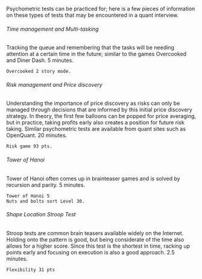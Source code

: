 Psychometric tests can be practiced for; here is a few pieces of information on these types of tests that may be encountered in a quant interview.

<h6>Time management and Multi-tasking</h6>

Tracking the queue and remembering that the tasks will be needing attention at a certain time in the future; similar to the games Overcooked and Diner Dash. 5 minutes.

```
Overcooked 2 story mode.
```

<h6>Risk management and Price discovery</h6>

Understanding the importance of price discovery as risks can only be managed through decisions that are informed by this initial price discovery strategy. In theory, the first few balloons can be popped for price averaging, but in practice, taking profits early also creates a position for future risk taking. Similar psychometric tests are available from quant sites such as OpenQuant. 20 minutes.

```
Risk game 93 pts. 
```

<h6>Tower of Hanoi</h6>

Tower of Hanoi often comes up in brainteaser games and is solved by recursion and parity. 5 minutes.

```
Tower of Hanoi 5
Nuts and bolts sort Level 30.
```

<h6>Shape Location Stroop Test</h6>

Stroop tests are common brain teasers available widely on the Internet. Holding onto the pattern is good, but being considerate of the time also allows for a higher score. Since this test is the shortest in time, racking up points early and focusing on execution is also a good approach. 2.5 minutes.

```
Flexibility 31 pts
```
